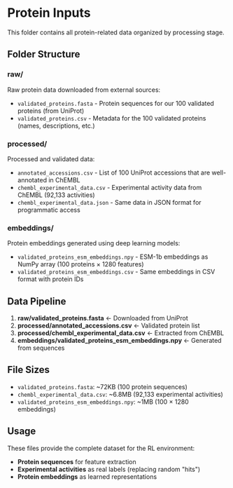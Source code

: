 # Protein Inputs

This folder contains all protein-related data organized by processing stage.

## Folder Structure

### raw/
Raw protein data downloaded from external sources:
- `validated_proteins.fasta` - Protein sequences for our 100 validated proteins (from UniProt)
- `validated_proteins.csv` - Metadata for the 100 validated proteins (names, descriptions, etc.)

### processed/
Processed and validated data:
- `annotated_accessions.csv` - List of 100 UniProt accessions that are well-annotated in ChEMBL
- `chembl_experimental_data.csv` - Experimental activity data from ChEMBL (92,133 activities)
- `chembl_experimental_data.json` - Same data in JSON format for programmatic access

### embeddings/
Protein embeddings generated using deep learning models:
- `validated_proteins_esm_embeddings.npy` - ESM-1b embeddings as NumPy array (100 proteins × 1280 features)
- `validated_proteins_esm_embeddings.csv` - Same embeddings in CSV format with protein IDs

## Data Pipeline

1. **raw/validated_proteins.fasta** ← Downloaded from UniProt
2. **processed/annotated_accessions.csv** ← Validated protein list
3. **processed/chembl_experimental_data.csv** ← Extracted from ChEMBL
4. **embeddings/validated_proteins_esm_embeddings.npy** ← Generated from sequences

## File Sizes

- `validated_proteins.fasta`: ~72KB (100 protein sequences)
- `chembl_experimental_data.csv`: ~6.8MB (92,133 experimental activities)
- `validated_proteins_esm_embeddings.npy`: ~1MB (100 × 1280 embeddings)

## Usage

These files provide the complete dataset for the RL environment:
- **Protein sequences** for feature extraction
- **Experimental activities** as real labels (replacing random "hits")
- **Protein embeddings** as learned representations 
